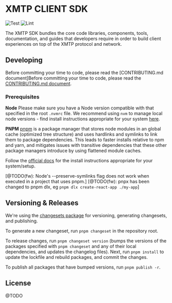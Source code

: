 # XMTP CLIENT SDK

![Test](https://github.com/xmtp-org/xmtp-js-sdk/actions/workflows/test.yml/badge.svg)
![Lint](https://github.com/xmtp-org/xmtp-js-sdk/actions/workflows/lint.yml/badge.svg)

The XMTP SDK bundles the core code libraries, components, tools, documentation, and guides that developers require in order to build client experiences on top of the XMTP protocol and network.

## Developing

Before committing your time to code, please read the [CONTRIBUTING.md document]Before committing your time to code, please read the [CONTRIBUTING.md document](https://github.com/xmtp-org/xmtp-js-sdk/blob/main/CONTRIBUTING.md).

### Prerequisites

**Node**
Please make sure you have a Node version compatible with that specified in the root `.nvmrc` file. We recommend using `nvm` to manage local node versions - find install instructions appropriate for your system [here](https://github.com/nvm-sh/nvm#installing-and-updating).

**PNPM**
[pnpm](https://pnpm.io) is a package manager that stores node modules in an global cache (optimized tree structure) and uses hardlinks and symlinks to link them to package dependencies. This leads to faster installs relative to npm and yarn, and mitigates issues with transitive dependencies that these other package managers introduce by using flattened module caches.

Follow the [official docs](https://pnpm.io/installation) for the install instructions appropriate for your system/setup.

[@TODO(fw): Node's --preserve-symlinks flag does not work when executed in a project that uses pnpm.]
[@TODO(fw): pnpx has been changed to pnpm dlx, eg `pnpm dlx create-react-app ./my-app`]

## Versioning & Releases

We're using the [changesets package](https://github.com/changesets/changesets) for versioning, generating changesets, and publishing.

To generate a new changeset, run `pnpm changeset` in the repository root.

To release changes, run `pnpm changeset version` (bumps the versions of the packages specified with `pnpm changeset` and any of their local dependencies, and updates the changelog files).
Next, run `pnpm install` to update the lockfile and rebuild packages, and commit the changes.

To publish all packages that have bumped versions, run `pnpm publish -r`.

## License

@TODO
